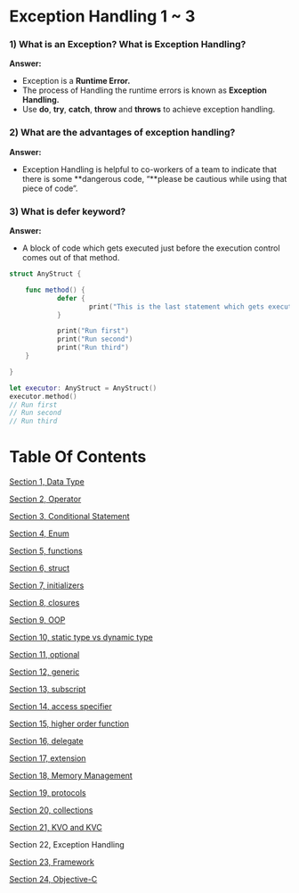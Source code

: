 # Exception Handling 1 ~ 3

### 1) What is an Exception? What is Exception Handling?

**Answer:**

- Exception is a **Runtime Error.**
- The process of Handling the runtime errors is known as **Exception Handling.**
- Use **do**, **try**, **catch**, **throw** and **throws** to achieve exception handling.

### 2) What are the advantages of exception handling?

**Answer:**

- Exception Handling is helpful to co-workers of a team to indicate that there is some **dangerous code, “**please be cautious while using that piece of code”.

### 3) What is defer keyword?

**Answer:**

- A block of code which gets executed just before the execution control comes out of that method.

```swift
struct AnyStruct {

	func method() {
			defer {
					print("This is the last statement which gets executed")
			}

			print("Run first")
			print("Run second")
			print("Run third")
	}

}

let executor: AnyStruct = AnyStruct()
executor.method()
// Run first
// Run second
// Run third
```
# Table Of Contents

[Section 1, Data Type](/section1-datatypes/README.md)

[Section 2, Operator](/section2-operator/README.md)

[Section 3, Conditional Statement](/section3-conditional-statement/README.md)

[Section 4, Enum](/section4-enum/README.md)

[Section 5, functions](/section5-function/README.md)

[Section 6, struct](/section6-struct/README.md)

[Section 7, initializers](/section7-initializers/README.md)

[Section 8, closures](/section8-closures/README.md)

[Section 9, OOP](/section9-oop/README.md)

[Section 10, static type vs dynamic type](/section10-static_dynamic_type_difference/README.md)

[Section 11, optional](/section11-optional/README.md)

[Section 12, generic](/section12-generic/README.md)

[Section 13, subscript](/section13-subscript/README.md)

[Section 14, access specifier](/section14-access-specifier/README.md)

[Section 15, higher order function](/section15-higher_order_fuctions/README.md)

[Section 16, delegate](/section16-delegate/README.md)

[Section 17, extension](/section17-extension/README.md)

[Section 18, Memory Management](/section18-memory_management/README.md)

[Section 19, protocols](/section19-protocols/README.md)

[Section 20, collections](/section20-collections/README.md)

[Section 21, KVO and KVC](/section21-kvo_kvc-question/README.md)

Section 22, Exception Handling

[Section 23, Framework](/section23-framework-question/README.md)

[Section 24, Objective-C](/section24-objective_c-question/README.md)